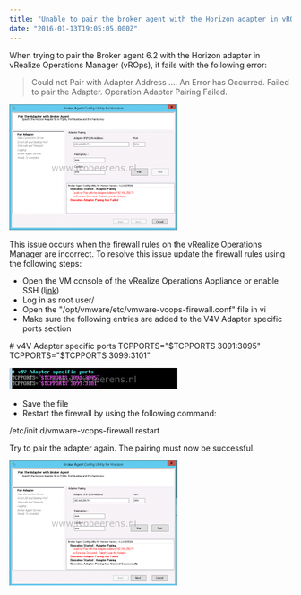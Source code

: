 ```yaml
---
title: "Unable to pair the broker agent with the Horizon adapter in vROps"
date: "2016-01-13T19:05:05.000Z"
---
```


When trying to pair the Broker agent 6.2 with the Horizon adapter in vRealize Operations Manager (vROps), it fails with the following error:

> Could not Pair with Adapter Address .... An Error has Occurred. Failed to pair the Adapter. Operation Adapter Pairing Failed.

[![1](images/1-300x224.png)](https://www.ivobeerens.nl/wp-content/uploads/2016/01/1.png)

This issue occurs when the firewall rules on the vRealize Operations Manager are incorrect. To resolve this issue update the firewall rules using the following steps:

- Open the VM console of the vRealize Operations Appliance or enable SSH (l[ink](https://www.ivobeerens.nl/2015/12/08/4105/))
- Log in as root user/
- Open the "/opt/vmware/etc/vmware-vcops-firewall.conf" file in vi
- Make sure the following entries are added to the V4V Adapter specific ports section

\# v4V Adapter specific ports TCPPORTS="$TCPPORTS 3091:3095" TCPPORTS="$TCPPORTS 3099:3101"

[![2](images/2-300x38.png)](https://www.ivobeerens.nl/wp-content/uploads/2016/01/2.png)

- Save the file
- Restart the firewall by using the following command:

/etc/init.d/vmware-vcops-firewall restart

Try to pair the adapter again. The pairing must now be successful.

[![3](images/3-300x223.png)](https://www.ivobeerens.nl/wp-content/uploads/2016/01/3.png)
